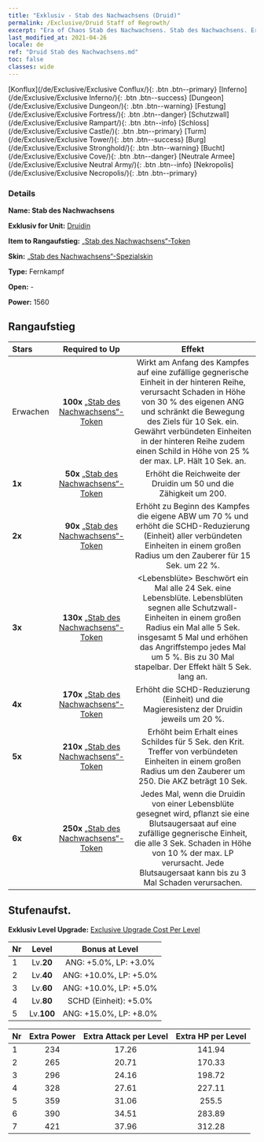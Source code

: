 ```yaml
---
title: "Exklusiv - Stab des Nachwachsens (Druid)"
permalink: /Exclusive/Druid Staff of Regrowth/
excerpt: "Era of Chaos Stab des Nachwachsens. Stab des Nachwachsens. Era of Chaos Exklusiv Stab des Nachwachsens. Druidin Exklusiv."
last_modified_at: 2021-04-26
locale: de
ref: "Druid Stab des Nachwachsens.md"
toc: false
classes: wide
---
```

 [Konflux](/de/Exclusive/Exclusive Conflux/){: .btn .btn--primary} [Inferno](/de/Exclusive/Exclusive Inferno/){: .btn .btn--success} [Dungeon](/de/Exclusive/Exclusive Dungeon/){: .btn .btn--warning} [Festung](/de/Exclusive/Exclusive Fortress/){: .btn .btn--danger} [Schutzwall](/de/Exclusive/Exclusive Rampart/){: .btn .btn--info} [Schloss](/de/Exclusive/Exclusive Castle/){: .btn .btn--primary} [Turm](/de/Exclusive/Exclusive Tower/){: .btn .btn--success} [Burg](/de/Exclusive/Exclusive Stronghold/){: .btn .btn--warning} [Bucht](/de/Exclusive/Exclusive Cove/){: .btn .btn--danger} [Neutrale Armee](/de/Exclusive/Exclusive Neutral Army/){: .btn .btn--info} [Nekropolis](/de/Exclusive/Exclusive Necropolis/){: .btn .btn--primary} 

### Details
 **Name: Stab des Nachwachsens** 

 **Exklusiv for Unit:** [Druidin](/de/units/Druid/) 

 **Item to Rangaufstieg:** [„Stab des Nachwachsens“-Token](/ItemsDE/con_977/)

 **Skin:** [„Stab des Nachwachsens“-Spezialskin](/ItemsDE/con_645/)

 **Type:** Fernkampf

 **Open:** -

 **Power:** 1560

## Rangaufstieg

  |     Stars    |  Required to Up | Effekt |
  |:-------------|:---------------:|:---------------:|
  |  Erwachen  | **100x** [„Stab des Nachwachsens“-Token](/ItemsDE/con_977/) | <Rankenhieb> Wirkt am Anfang des Kampfes auf eine zufällige gegnerische Einheit in der hinteren Reihe, verursacht Schaden in Höhe von 30 % des eigenen ANG und schränkt die Bewegung des Ziels für 10 Sek. ein. Gewährt verbündeten Einheiten in der hinteren Reihe zudem einen Schild in Höhe von 25 % der max. LP. Hält 10 Sek. an. |
  | **1x** <i class="fas fa-star"/> | **50x** [„Stab des Nachwachsens“-Token](/ItemsDE/con_977/) | Erhöht die Reichweite der Druidin um 50 und die Zähigkeit um 200. |
  | **2x** <i class="fas fa-star"/> | **90x** [„Stab des Nachwachsens“-Token](/ItemsDE/con_977/) | Erhöht zu Beginn des Kampfes die eigene ABW um 70 % und erhöht die SCHD-Reduzierung (Einheit) aller verbündeten Einheiten in einem großen Radius um den Zauberer für 15 Sek. um 22 %. |
  | **3x** <i class="fas fa-star"/> | **130x** [„Stab des Nachwachsens“-Token](/ItemsDE/con_977/) | <Lebensblüte> Beschwört ein Mal alle 24 Sek. eine Lebensblüte. Lebensblüten segnen alle Schutzwall-Einheiten in einem großen Radius ein Mal alle 5 Sek. insgesamt 5 Mal und erhöhen das Angriffstempo jedes Mal um 5 %. Bis zu 30 Mal stapelbar. Der Effekt hält 5 Sek. lang an. |
  | **4x** <i class="fas fa-star"/> | **170x** [„Stab des Nachwachsens“-Token](/ItemsDE/con_977/) | Erhöht die SCHD-Reduzierung (Einheit) und die Magieresistenz der Druidin jeweils um 20 %. |
  | **5x** <i class="fas fa-star"/> | **210x** [„Stab des Nachwachsens“-Token](/ItemsDE/con_977/) | Erhöht beim Erhalt eines Schildes für 5 Sek. den Krit. Treffer von verbündeten Einheiten in einem großen Radius um den Zauberer um 250. Die AKZ beträgt 10 Sek. |
  | **6x** <i class="fas fa-star"/> | **250x** [„Stab des Nachwachsens“-Token](/ItemsDE/con_977/) | <Blutsaugersaat> Jedes Mal, wenn die Druidin von einer Lebensblüte gesegnet wird, pflanzt sie eine Blutsaugersaat auf eine zufällige gegnerische Einheit, die alle 3 Sek. Schaden in Höhe von 10 % der max. LP verursacht. Jede Blutsaugersaat kann bis zu 3 Mal Schaden verursachen. |


## Stufenaufst.
 **Exklusiv Level Upgrade:** [Exclusive Upgrade Cost Per Level](/Exclusive/ExclusiveUpgradeCostPerLevel/)

  |  Nr  |   Level  | Bonus at Level |
  |:-----|:--------:|:--------------:|
  | 1 | Lv.**20** | ANG: +5.0%, LP: +3.0% |
  | 2 | Lv.**40** | ANG: +10.0%, LP: +5.0% |
  | 3 | Lv.**60** | ANG: +10.0%, LP: +5.0% |
  | 4 | Lv.**80** | SCHD (Einheit): +5.0% |
  | 5 | Lv.**100** | ANG: +15.0%, LP: +8.0% |


  |  Nr  |  Extra Power | Extra Attack per Level | Extra HP per Level |
  |:-----|:--------:|:--------:|:--------:|
  | 1 | 234 | 17.26 | 141.94 |
  | 2 | 265 | 20.71 | 170.33 |
  | 3 | 296 | 24.16 | 198.72 |
  | 4 | 328 | 27.61 | 227.11 |
  | 5 | 359 | 31.06 | 255.5 |
  | 6 | 390 | 34.51 | 283.89 |
  | 7 | 421 | 37.96 | 312.28 |


